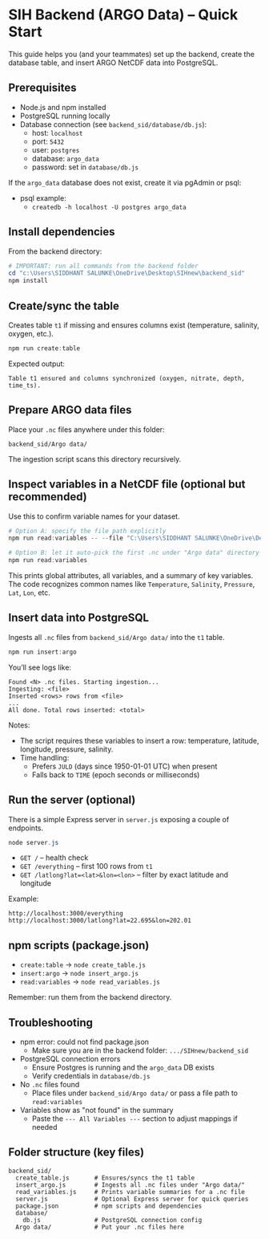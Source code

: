 # SIH Backend (ARGO Data) – Quick Start

This guide helps you (and your teammates) set up the backend, create the database table, and insert ARGO NetCDF data into PostgreSQL.

## Prerequisites
- Node.js and npm installed
- PostgreSQL running locally
- Database connection (see `backend_sid/database/db.js`):
  - host: `localhost`
  - port: `5432`
  - user: `postgres`
  - database: `argo_data`
  - password: set in `database/db.js`

If the `argo_data` database does not exist, create it via pgAdmin or psql:
- psql example:
  - `createdb -h localhost -U postgres argo_data`

## Install dependencies
From the backend directory:

```powershell
# IMPORTANT: run all commands from the backend folder
cd "c:\Users\SIDDHANT SALUNKE\OneDrive\Desktop\SIHnew\backend_sid"
npm install
```

## Create/sync the table
Creates table `t1` if missing and ensures columns exist (temperature, salinity, oxygen, etc.).

```powershell
npm run create:table
```
Expected output:
```
Table t1 ensured and columns synchronized (oxygen, nitrate, depth, time_ts).
```

## Prepare ARGO data files
Place your `.nc` files anywhere under this folder:
```
backend_sid/Argo data/
```
The ingestion script scans this directory recursively.

## Inspect variables in a NetCDF file (optional but recommended)
Use this to confirm variable names for your dataset.

```powershell
# Option A: specify the file path explicitly
npm run read:variables -- --file "C:\Users\SIDDHANT SALUNKE\OneDrive\Desktop\SIHnew\backend_sid\Argo data\<your_file>.nc"

# Option B: let it auto-pick the first .nc under "Argo data" directory
npm run read:variables
```
This prints global attributes, all variables, and a summary of key variables. The code recognizes common names like `Temperature`, `Salinity`, `Pressure`, `Lat`, `Lon`, etc.

## Insert data into PostgreSQL
Ingests all `.nc` files from `backend_sid/Argo data/` into the `t1` table.

```powershell
npm run insert:argo
```
You’ll see logs like:
```
Found <N> .nc files. Starting ingestion...
Ingesting: <file>
Inserted <rows> rows from <file>
...
All done. Total rows inserted: <total>
```

Notes:
- The script requires these variables to insert a row: temperature, latitude, longitude, pressure, salinity.
- Time handling:
  - Prefers `JULD` (days since 1950-01-01 UTC) when present
  - Falls back to `TIME` (epoch seconds or milliseconds)

## Run the server (optional)
There is a simple Express server in `server.js` exposing a couple of endpoints.

```powershell
node server.js
```
- `GET /` – health check
- `GET /everything` – first 100 rows from `t1`
- `GET /latlong?lat=<lat>&lon=<lon>` – filter by exact latitude and longitude

Example:
```
http://localhost:3000/everything
http://localhost:3000/latlong?lat=22.695&lon=202.01
```

## npm scripts (package.json)
- `create:table` → `node create_table.js`
- `insert:argo` → `node insert_argo.js`
- `read:variables` → `node read_variables.js`

Remember: run them from the backend directory.

## Troubleshooting
- npm error: could not find package.json
  - Make sure you are in the backend folder: `.../SIHnew/backend_sid`
- PostgreSQL connection errors
  - Ensure Postgres is running and the `argo_data` DB exists
  - Verify credentials in `database/db.js`
- No `.nc` files found
  - Place files under `backend_sid/Argo data/` or pass a file path to `read:variables`
- Variables show as "not found" in the summary
  - Paste the `--- All Variables ---` section to adjust mappings if needed

## Folder structure (key files)
```
backend_sid/
  create_table.js       # Ensures/syncs the t1 table
  insert_argo.js        # Ingests all .nc files under "Argo data/"
  read_variables.js     # Prints variable summaries for a .nc file
  server.js             # Optional Express server for quick queries
  package.json          # npm scripts and dependencies
  database/
    db.js               # PostgreSQL connection config
  Argo data/            # Put your .nc files here
```
